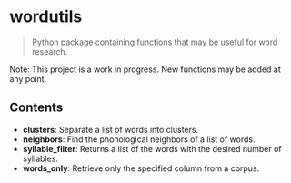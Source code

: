 # wordutils

>Python package containing functions that may be useful for word research.

Note: This project is a work in progress. New functions may be added at any
point.

## Contents

* **clusters**: Separate a list of words into clusters.
* **neighbors**: Find the phonological neighbors of a list of words.
* **syllable_filter**: Returns a list of the words with the desired number of syllables.
*  **words_only**: Retrieve only the specified column from a corpus.
